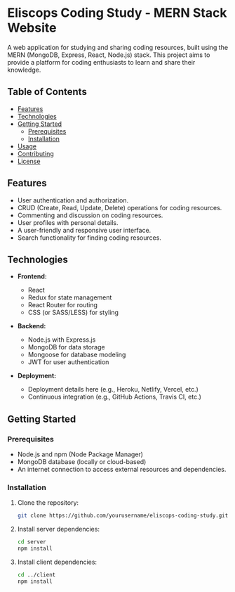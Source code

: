 # Eliscops Coding Study - MERN Stack Website

A web application for studying and sharing coding resources, built using the MERN (MongoDB, Express, React, Node.js) stack. This project aims to provide a platform for coding enthusiasts to learn and share their knowledge.

## Table of Contents

- [Features](#features)
- [Technologies](#technologies)
- [Getting Started](#getting-started)
  - [Prerequisites](#prerequisites)
  - [Installation](#installation)
- [Usage](#usage)
- [Contributing](#contributing)
- [License](#license)

## Features

- User authentication and authorization.
- CRUD (Create, Read, Update, Delete) operations for coding resources.
- Commenting and discussion on coding resources.
- User profiles with personal details.
- A user-friendly and responsive user interface.
- Search functionality for finding coding resources.

## Technologies

- **Frontend:**
  - React
  - Redux for state management
  - React Router for routing
  - CSS (or SASS/LESS) for styling

- **Backend:**
  - Node.js with Express.js
  - MongoDB for data storage
  - Mongoose for database modeling
  - JWT for user authentication

- **Deployment:**
  - Deployment details here (e.g., Heroku, Netlify, Vercel, etc.)
  - Continuous integration (e.g., GitHub Actions, Travis CI, etc.)

## Getting Started

### Prerequisites

- Node.js and npm (Node Package Manager)
- MongoDB database (locally or cloud-based)
- An internet connection to access external resources and dependencies.

### Installation

1. Clone the repository:

   ```bash
   git clone https://github.com/yourusername/eliscops-coding-study.git
2. Install server dependencies:
   ```bash 
   cd server
   npm install
3. Install client dependencies:
   ```bash
   cd ../client
   npm install
